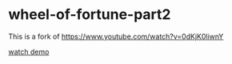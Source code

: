 # wheel-of-fortune-part2
This is a fork of https://www.youtube.com/watch?v=0dKjK0liwnY

[watch demo](./vanilla-js-wheel-of-fortune-part2-FINISHED)
